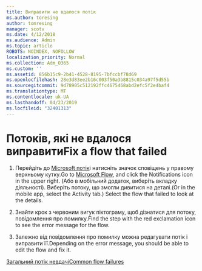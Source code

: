 ```yaml
---
title: Виправити не вдалося потік
ms.author: toresing
author: tomresing
manager: scotv
ms.date: 4/12/2018
ms.audience: Admin
ms.topic: article
ROBOTS: NOINDEX, NOFOLLOW
localization_priority: Normal
ms.collection: Adm_O365
ms.custom: ''
ms.assetid: 856b15c9-2b41-4528-8195-7bfccbf78d69
ms.openlocfilehash: 28e3d83ee2b16c003f50a3b8815c034a97f5d55b
ms.sourcegitcommit: 9d78905c512192ffc4675468abd2efc5f2e4baf4
ms.translationtype: MT
ms.contentlocale: uk-UA
ms.lasthandoff: 04/23/2019
ms.locfileid: "32401313"
---
```

# <a name="fix-a-flow-that-failed"></a><span data-ttu-id="39f2d-102">Потоків, які не вдалося виправити</span><span class="sxs-lookup"><span data-stu-id="39f2d-102">Fix a flow that failed</span></span>

1. <span data-ttu-id="39f2d-103">Перейдіть до [Microsoft потік](https://flow.microsoft.com/)і натисніть значок сповіщень у правому верхньому кутку.</span><span class="sxs-lookup"><span data-stu-id="39f2d-103">Go to [Microsoft Flow](https://flow.microsoft.com/), and click the Notifications icon in the upper right.</span></span> <span data-ttu-id="39f2d-104">(Або в мобільний додаток, виберіть вкладку діяльності). Виберіть потоку, що змогли дивитися на деталі.</span><span class="sxs-lookup"><span data-stu-id="39f2d-104">(Or in the mobile app, select the Activity tab.) Select the flow that failed to look at the details.</span></span>
    
2. <span data-ttu-id="39f2d-105">Знайти крок з червоним вигук піктограму, щоб дізнатися для потоку, повідомлення про помилку.</span><span class="sxs-lookup"><span data-stu-id="39f2d-105">Find the step with the red exclamation icon to see the error message for the flow.</span></span>
    
3. <span data-ttu-id="39f2d-106">Залежно від повідомлення про помилку можна редагувати потік і виправити її.</span><span class="sxs-lookup"><span data-stu-id="39f2d-106">Depending on the error message, you should be able to edit the flow and fix it.</span></span> 
    
[<span data-ttu-id="39f2d-107">Загальний потік невдачі</span><span class="sxs-lookup"><span data-stu-id="39f2d-107">Common flow failures</span></span>](https://go.microsoft.com/fwlink/?linkid=872110)
  

